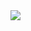 <!--
**Mixu2021/Mixu2021** is a ✨ _special_ ✨ repository because its `README.md` (this file) appears on your GitHub profile.

Here are some ideas to get you started:

- 🔭 I’m currently working on ...
- 🌱 I’m currently learning ...
- 👯 I’m looking to collaborate on ...
- 🤔 I’m looking for help with ...
- 💬 Ask me about ...
- 📫 How to reach me: ...
- 😄 Pronouns: ...
- ⚡ Fun fact: ...
-->
<img src="https://github-readme-stats-mixu2021.vercel.app/api/top-langs/?username=Mixu2021&layout=compact&theme=github_dark&hide_border=true&exclude_repo=FiveM-DarkSide,FiveM-Everyday,github-readme-stats,txAdmin,p_blackmarket&count_private=true" />
<!--img src="https://github-readme-stats-mixu2021.vercel.app/api?username=Mixu2021&show_icons=true&theme=github_dark&hide_border=true&hide_title=true&count_private=true" /-->
